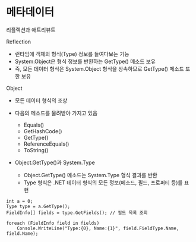 # 메타데이터

리플렉션과 애트리뷰트

Reflection
- 런타임에 객체의 형식(Type) 정보를 들여다보는 기능
- System.Object은 형식 정보를 반환하는 GetType() 메소드 보유
- 즉, 모든 데이터 형식은 System.Object 형식을 상속하므로 GetType() 메소드 또한 보유

Object
- 모든 데이터 형식의 조상
- 다음의 메소드를 물려받아 가지고 있음
    - Equals()
    - GetHashCode()
    - GetType()
    - ReferenceEquals()
    - ToString()

- Object.GetType()과 System.Type
    - Object.GetType() 메소드는 System.Type 형식 결과를 반환
    - Type 형식은 .NET 데이터 형식의 모든 정보(메소드, 필드, 프로퍼티 등)를 표현
```
int a = 0;
Type type = a.GetType();
FieldInfo[] fields = type.GetFields(); // 필드 목록 조회

foreach (FieldInfo field in fields)
    Console.WriteLine("Type:{0}, Name:{1}", field.FieldType.Name, field.Name);
```